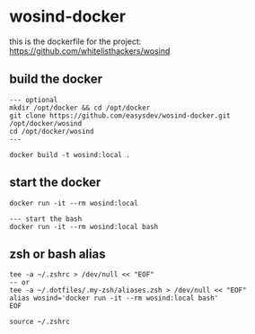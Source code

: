 # wosind-docker

this is the dockerfile for the project: https://github.com/whitelisthackers/wosind

## build the docker

```
--- optional
mkdir /opt/docker && cd /opt/docker
git clone https://github.com/easysdev/wosind-docker.git /opt/docker/wosind
cd /opt/docker/wosind
---

docker build -t wosind:local .
```

## start the docker
```
docker run -it --rm wosind:local

--- start the bash
docker run -it --rm wosind:local bash
```

## zsh or bash alias

```
tee -a ~/.zshrc > /dev/null << "EOF"
-- or
tee -a ~/.dotfiles/.my-zsh/aliases.zsh > /dev/null << "EOF"
alias wosind='docker run -it --rm wosind:local bash'
EOF

source ~/.zshrc
```
